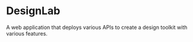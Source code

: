 # DesignLab
A web application that deploys various APIs to create a design toolkit with various features.
